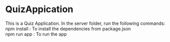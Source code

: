 # QuizAppication
This is a Quiz Application.
In the server folder, run the following commands: <br>
npm install : <t>
To install the dependencies from package.json <br>
npm run app : <t>
To run the app

